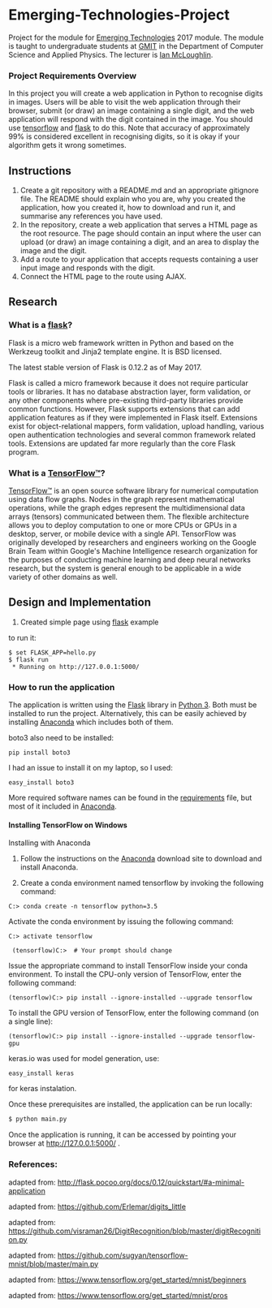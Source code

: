 # Emerging-Technologies-Project
Project for the module for [Emerging Technologies](https://emerging-technologies.github.io/) 2017 module.
The module is taught to undergraduate students at [GMIT](http://www.gmit.ie) in the Department of Computer Science and Applied Physics.
The lecturer is [Ian McLoughlin](https://ianmcloughlin.github.io).

### Project Requirements Overview
In this project you will create a web application in Python to recognise digits in images.
Users will be able to visit the web application through their browser, submit (or draw) an image containing a single digit, and the web application will respond with the digit contained in the image.
You should use [tensorflow](https://www.tensorflow.org/) and [flask](http://flask.pocoo.org/) to do this.
Note that accuracy of approximately 99% is considered excellent in recognising digits, so it is okay if your algorithm gets it wrong sometimes.

## Instructions
1. Create a git repository with a README.md and an appropriate gitignore file. The README should explain who you are, why you created the application, how you created it, how to download and run it, and summarise any references you have used.
2. In the repository, create a web application that serves a HTML page as the root resource. The page should contain an input where the user can upload (or draw) an image containing a digit, and an area to display the image and the digit.
3. Add a route to your application that accepts requests containing a user input image and responds with the digit.
4. Connect the HTML page to the route using AJAX.

## Research
### What is a [flask](http://flask.pocoo.org/)?
Flask is a micro web framework written in Python and based on the Werkzeug toolkit and Jinja2 template engine. It is BSD licensed.

The latest stable version of Flask is 0.12.2 as of May 2017.

Flask is called a micro framework because it does not require particular tools or libraries. It has no database abstraction layer, form validation, or any other components where pre-existing third-party libraries provide common functions. However, Flask supports extensions that can add application features as if they were implemented in Flask itself. Extensions exist for object-relational mappers, form validation, upload handling, various open authentication technologies and several common framework related tools. Extensions are updated far more regularly than the core Flask program.

### What is a [TensorFlow™](https://www.tensorflow.org/)?

[TensorFlow™](https://www.tensorflow.org/) is an open source software library for numerical computation using data flow graphs. Nodes in the graph represent mathematical operations, while the graph edges represent the multidimensional data arrays (tensors) communicated between them. The flexible architecture allows you to deploy computation to one or more CPUs or GPUs in a desktop, server, or mobile device with a single API. TensorFlow was originally developed by researchers and engineers working on the Google Brain Team within Google's Machine Intelligence research organization for the purposes of conducting machine learning and deep neural networks research, but the system is general enough to be applicable in a wide variety of other domains as well.

## Design and Implementation
1. Created simple page using [flask](http://flask.pocoo.org/) example  

to run it:
```
$ set FLASK_APP=hello.py
$ flask run
 * Running on http://127.0.0.1:5000/
 ```



### How to run the application
The application is written using the [Flask](http://flask.pocoo.org/) library in [Python 3](https://www.python.org).
Both must be installed to run the project.
Alternatively, this can be easily achieved by installing [Anaconda](https://www.anaconda.com/download/) which includes both of them.

boto3 also need to be installed:
```
pip install boto3
```
I had an issue to install it on my laptop, so I used:
```
easy_install boto3
```
More required software names can be found in the  [requirements](https://github.com/andryuha77/Emerging-Technologies-Project/blob/master/requirements.txt) file, but most of it included in [Anaconda](https://www.anaconda.com/download/).

#### Installing TensorFlow on Windows

Installing with Anaconda

1. Follow the instructions on the [Anaconda](https://www.anaconda.com/download/) download site to download and install Anaconda.

2. Create a conda environment named tensorflow by invoking the following command:
```
C:> conda create -n tensorflow python=3.5
``` 
Activate the conda environment by issuing the following command:
```
C:> activate tensorflow

 (tensorflow)C:>  # Your prompt should change 
 ```
Issue the appropriate command to install TensorFlow inside your conda environment. To install the CPU-only version of TensorFlow, enter the following command:
```
(tensorflow)C:> pip install --ignore-installed --upgrade tensorflow 
```
To install the GPU version of TensorFlow, enter the following command (on a single line):
```
(tensorflow)C:> pip install --ignore-installed --upgrade tensorflow-gpu
```
keras.io was used for model generation, use:
```
easy_install keras
```
for keras instalation.

Once these prerequisites are installed, the application can be run locally:
```bash
$ python main.py
```
Once the application is running, it can be accessed by pointing your browser at http://127.0.0.1:5000/ .

### References:
adapted from: http://flask.pocoo.org/docs/0.12/quickstart/#a-minimal-application

adapted from: https://github.com/Erlemar/digits_little

adapted from: https://github.com/visraman26/DigitRecognition/blob/master/digitRecognition.py

adapted from: https://github.com/sugyan/tensorflow-mnist/blob/master/main.py

adapted from: https://www.tensorflow.org/get_started/mnist/beginners

adapted from: https://www.tensorflow.org/get_started/mnist/pros